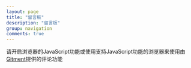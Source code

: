 ```yaml
---
layout: page
title: "留言板"
description: "留言板"
group: navigation
comments: true
---
```


<div id="gitment_container"></div>
<link rel="stylesheet" href="/gitment/style/default.css">
<script src="/gitment/dist/gitment.browser.js"></script>
<script>
var gitment = new Gitment({
  owner: 'gadfly3173',
  repo: 'comments_for_blog',
  oauth: {
    client_id: '1d74d093270dc8149157',
    client_secret: '11828cfbb6455dde70ddc074eb3e64743e748064',
  },
})
gitment.render('container')
</script>
<noscript>请开启浏览器的JavaScript功能或使用支持JavaScript功能的浏览器来使用由<a href="https://imsun.github.io/gitment/">Gitment</a>提供的评论功能</noscript>
